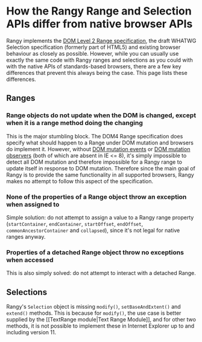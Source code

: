 
# How the Rangy Range and Selection APIs differ from native browser APIs

Rangy implements the [DOM Level 2 Range specification](http://www.w3.org/TR/DOM-Level-2-Traversal-Range/ranges.html), the draft WHATWG Selection specification (formerly part of HTML5) and existing browser behaviour as closely as possible. However, while you can usually use exactly the same code with Rangy ranges and selections as you could with with the native APIs of standards-based browsers, there are a few key differences that prevent this always being the case. This page lists these differences.

## Ranges

### Range objects do not update when the DOM is changed, except when it is a range method doing the changing

This is the major stumbling block. The DOM4 Range specification does specify what should happen to a Range under DOM mutation and browsers do implement it. However, without [DOM mutation events](http://www.w3.org/TR/DOM-Level-2-Events/events.html#Events-eventgroupings-mutationevents) or [DOM mutation observers](https://dom.spec.whatwg.org/#mutation-observers) (both of which are absent in IE <= 8), it's simply impossible to detect all DOM mutation and therefore impossible for a Rangy range to update itself in response to DOM mutation. Therefore since the main goal of Rangy is to provide the same functionality in all supported browsers, Rangy makes no attempt to follow this aspect of the specification.

### None of the properties of a Range object throw an exception when assigned to

Simple solution: do not attempt to assign a value to a Rangy range property (`startContainer`, `endContainer`, `startOffset`, `endOffset`, `commonAncestorContainer` and `collapsed`), since it's not legal for native ranges anyway.

### Properties of a detached Range object throw no exceptions when accessed

This is also simply solved: do not attempt to interact with a detached Range.


## Selections

Rangy's `Selection` object is missing `modify()`, `setBaseAndExtent()` and `extend()` methods. This is because for `modify()`, the use case is better supplied by the [[TextRange module|Text Range Module]], and for other two methods, it is not possible to implement these in Internet Explorer up to and including version 11.